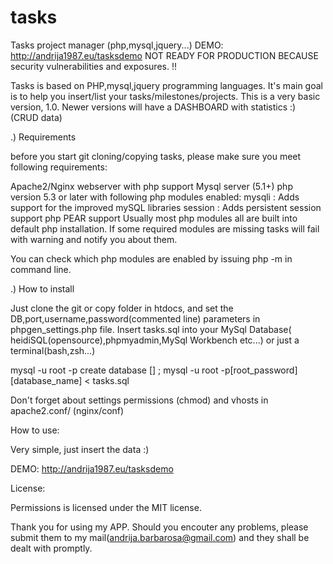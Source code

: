 # tasks
Tasks project manager (php,mysql,jquery...)
DEMO: http://andrija1987.eu/tasksdemo
NOT READY FOR PRODUCTION BECAUSE security vulnerabilities and exposures. !!

Tasks is based on PHP,mysql,jquery programming languages. It's main goal is to help you insert/list your tasks/milestones/projects.
This is a very basic version, 1.0. Newer versions will have a DASHBOARD with statistics :) (CRUD data)


.) Requirements

before you start git cloning/copying tasks, please make sure you meet following requirements:

Apache2/Nginx webserver with php support
Mysql server (5.1+)
php version 5.3 or later with following php modules enabled:
mysqli : Adds support for the improved mySQL libraries
session : Adds persistent session support
php PEAR support
Usually most php modules all are built into default php installation. If some required modules are missing tasks will fail with warning and notify you about them.

You can check which php modules are enabled by issuing php -m in command line.

.) How to install

Just clone the git or copy folder in htdocs, and set the DB,port,username,password(commented line) parameters in phpgen_settings.php file.
Insert tasks.sql into your MySql Database( heidiSQL(opensource),phpmyadmin,MySql Workbench etc...) or just a terminal(bash,zsh...)

mysql -u root -p
create database [] ;
mysql -u root -p[root_password] [database_name] < tasks.sql

Don't forget about settings permissions (chmod) and vhosts in apache2.conf/ (nginx/conf)

How to use:

Very simple, just insert the data :)

DEMO: http://andrija1987.eu/tasksdemo

License:

Permissions is licensed under the MIT license.

Thank you for using my APP.  Should you encouter any problems, please submit them to my mail(andrija.barbarosa@gmail.com) and they shall be dealt with promptly.

